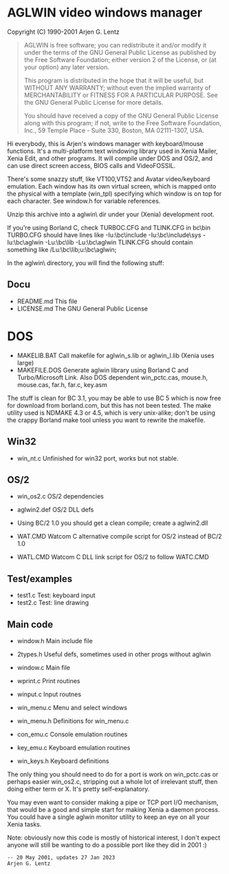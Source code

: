 # AGLWIN video windows manager
Copyright (C) 1990-2001 Arjen G. Lentz

> AGLWIN is free software; you can redistribute it and/or
> modify it under the terms of the GNU General Public License
> as published by the Free Software Foundation; either version 2
> of the License, or (at your option) any later version.
> 
> This program is distributed in the hope that it will be useful,
> but WITHOUT ANY WARRANTY; without even the implied warranty of
> MERCHANTABILITY or FITNESS FOR A PARTICULAR PURPOSE.  See the
> GNU General Public License for more details.
> 
> You should have received a copy of the GNU General Public License
> along with this program; if not, write to the Free Software
> Foundation, Inc., 59 Temple Place - Suite 330, Boston, MA  02111-1307, USA.



Hi everybody, this is Arjen's windows manager with keyboard/mouse functions.
It's a multi-platform text windowing library used in Xenia Mailer, Xenia Edit,
and other programs. It will compile under DOS and OS/2, and can use direct
screen access, BIOS calls and VideoFOSSIL.

There's some snazzy stuff, like VT100,VT52 and Avatar video/keyboard emulation.
Each window has its own virtual screen, which is mapped onto the physical with
a template (win_tpl) specifying which window is on top for each character.
See window.h for variable references.



Unzip this archive into a aglwin\ dir under your (Xenia) development root.

If you're using Borland C, check TURBOC.CFG and TLINK.CFG in bc\bin\
TURBO.CFG should have lines like
	-Iu:\bc\include
	-Iu:\bc\include\sys
	-Iu:\bc\aglwin
	-Lu:\bc\lib
	-Lu:\bc\aglwin
TLINK.CFG should contain something like
	/Lu:\bc\lib;u:\bc\aglwin;


In the aglwin\ directory, you will find the following stuff:

## Docu

- README.md     This file
- LICENSE.md    The GNU General Public License

# DOS

- MAKELIB.BAT   Call makefile for aglwin_s.lib or aglwin_l.lib (Xenia uses large)
- MAKEFILE.DOS  Generate aglwin library using Borland C and Turbo/Microsoft Link.
Also DOS dependent win_pctc.cas, mouse.h, mouse.cas, far.h, far.c, key.asm

The stuff is clean for BC 3.1, you may be able to use BC 5 which is now free
for download from borland.com, but this has not been tested.
The make utility used is NDMAKE 4.3 or 4.5, which is very unix-alike; don't be
using the crappy Borland make tool unless you want to rewrite the makefile.

## Win32

- win_nt.c      Unfinished for win32 port, works but not stable.

## OS/2

- win_os2.c     OS/2 dependencies
- aglwin2.def   OS/2 DLL defs
- Using BC/2 1.0 you should get a clean compile; create a aglwin2.dll

- WAT.CMD       Watcom C alternative compile script for OS/2 instead of BC/2 1.0
- WATL.CMD      Watcom C DLL link script for OS/2 to follow WATC.CMD

## Test/examples

- test1.c       Test: keyboard input
- test2.c       Test: line drawing

## Main code

- window.h      Main include file
- 2types.h      Useful defs, sometimes used in other progs without aglwin

- window.c      Main file
- wprint.c      Print routines
- winput.c      Input routnes
- win_menu.c    Menu and select windows
- win_menu.h    Definitions for win_menu.c
- con_emu.c     Console emulation routines
- key_emu.c     Keyboard emulation routines
- win_keys.h    Keyboard definitions


The only thing you should need to do for a port is work on win_pctc.cas
or perhaps easier win_os2.c, stripping out a whole lot of irrelevant stuff,
then doing either term or X. It's pretty self-explanatory.

You may even want to consider making a pipe or TCP port I/O mechanism, that
would be a good and simple start for making Xenia a daemon process. You could
have a single aglwin monitor utility to keep an eye on all your Xenia tasks.


Note: obviously now this code is mostly of historical interest, I don't expect
anyone will still be wanting to do a possible port like they did in 2001 :)


    -- 20 May 2001, updates 27 Jan 2023
    Arjen G. Lentz

